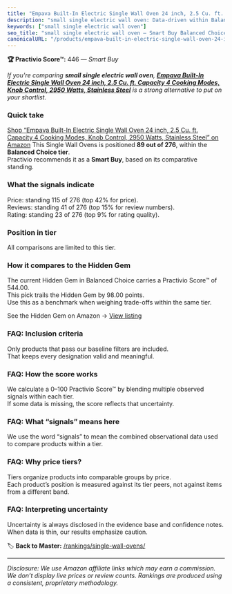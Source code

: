 ```yaml
---
title: "Empava Built-In Electric Single Wall Oven 24 inch, 2.5 Cu. ft. Capacity 4 Cooking Modes, Knob Control, 2950 Watts, Stainless Steel"
description: "small single electric wall oven: Data-driven within Balanced Choice ranking using the Practivio Score™. Positioned by quality, value, demand, findability, mome…"
keywords: ["small single electric wall oven"]
seo_title: "small single electric wall oven — Smart Buy Balanced Choice (2025)"
canonicalURL: "/products/empava-built-in-electric-single-wall-oven-24-inch-25-cu-ft-capacity-4-cooking-modes-knob-control-2950-watts-stainless-steel-B0F7RFW35Z/"
---
```


**🏆 Practivio Score™:** 446 — _Smart Buy_


*If you're comparing **small single electric wall oven**, **[Empava Built-In Electric Single Wall Oven 24 inch, 2.5 Cu. ft. Capacity 4 Cooking Modes, Knob Control, 2950 Watts, Stainless Steel](https://www.amazon.com/dp/B0F7RFW35Z?tag=practivio-20)** is a strong alternative to put on your shortlist.*
### Quick take
[Shop “Empava Built-In Electric Single Wall Oven 24 inch, 2.5 Cu. ft. Capacity 4 Cooking Modes, Knob Control, 2950 Watts, Stainless Steel” on Amazon](https://www.amazon.com/dp/B0F7RFW35Z?tag=practivio-20)
This Single Wall Ovens is positioned **89 out of 276**, within the **Balanced Choice tier**.  
Practivio recommends it as a **Smart Buy**, based on its comparative standing.

### What the signals indicate
Price: standing 115 of 276 (top 42% for price).  
Reviews: standing 41 of 276 (top 15% for review numbers).  
Rating: standing 23 of 276 (top 9% for rating quality).  

### Position in tier
All comparisons are limited to this tier.

### How it compares to the Hidden Gem
The current Hidden Gem in Balanced Choice carries a Practivio Score™ of 544.00.  
This pick trails the Hidden Gem by 98.00 points.  
Use this as a benchmark when weighing trade-offs within the same tier.  

See the Hidden Gem on Amazon → [View listing](https://www.amazon.com/dp/B0F7RK331N?tag=practivio-20)

### FAQ: Inclusion criteria
Only products that pass our baseline filters are included.  
That keeps every designation valid and meaningful.

### FAQ: How the score works
We calculate a 0–100 Practivio Score™ by blending multiple observed signals within each tier.  
If some data is missing, the score reflects that uncertainty.

### FAQ: What “signals” means here
We use the word “signals” to mean the combined observational data used to compare products within a tier.

### FAQ: Why price tiers?
Tiers organize products into comparable groups by price.  
Each product’s position is measured against its tier peers, not against items from a different band.

### FAQ: Interpreting uncertainty
Uncertainty is always disclosed in the evidence base and confidence notes.  
When data is thin, our results emphasize caution.


🏷️ **Back to Master:** [/rankings/single-wall-ovens/](/rankings/single-wall-ovens/)

---
_Disclosure: We use Amazon affiliate links which may earn a commission. We don’t display live prices or review counts. Rankings are produced using a consistent, proprietary methodology._
